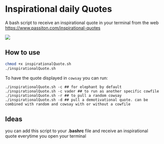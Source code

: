 # Inspirational daily Quotes
A bash script to receive an inspirational quote in your terminal from the web https://www.passiton.com/inspirational-quotes

![](https://media.giphy.com/media/ZyGf0ZcLwAMnK/giphy.gif)

## How to use
```bash
chmod +x inspirationalQuote.sh
./inspirationalQuote.sh
```
To have the quote displayed in `cowsay` you can run:
```
./inspirationalQuote.sh -c ## for elephant by default
./inspirationalQuote.sh -c vader ## to run as another specific cowfile
./inspirationalQuote.sh -r ## to pull a random cowsay
./inspirationalQuote.sh -d ## pull a demotivational quote. can be combined with random and cowsay with or without a cowfile
```
## Ideas

you can add this script to your **.bashrc** file and receive an inspirational quote everytime you open your terminal
